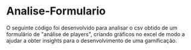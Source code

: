 # Analise-Formulario
O seguinte código foi desenvolvido para analisar o csv obtido de um formulário de "análise de players", criando gráficos no excel de modo a ajudar a obter insights para o desenvolvimento de uma gamificação.
